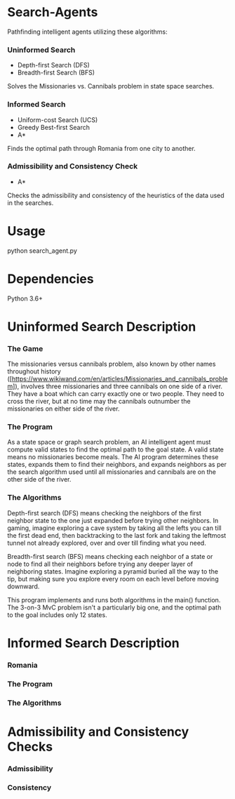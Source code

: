 # Search-Agents
Pathfinding intelligent agents utilizing these algorithms:

### Uninformed Search
- Depth-first Search (DFS)
- Breadth-first Search (BFS)

Solves the Missionaries vs. Cannibals problem in state space searches.

### Informed Search
- Uniform-cost Search (UCS)
- Greedy Best-first Search
- A*

Finds the optimal path through Romania from one city to another.

### Admissibility and Consistency Check
- A*

Checks the admissibility and consistency of the heuristics of the data used in the searches.

# Usage
python search_agent.py

# Dependencies
Python 3.6+

# Uninformed Search Description
### The Game
The missionaries versus cannibals problem, also known by other names throughout history ([https://www.wikiwand.com/en/articles/Missionaries_and_cannibals_problem]), involves three missionaries and three cannibals on one side of a river.  They have a boat which can carry exactly one or two people.  They need to cross the river, but at no time may the cannibals outnumber the missionaries on either side of the river.  

### The Program
As a state space or graph search problem, an AI intelligent agent must compute valid states to find the optimal path to the goal state.  A valid state means no missionaries become meals.  The AI program determines these states, expands them to find their neighbors, and expands neighbors as per the search algorithm used until all missionaries and cannibals are on the other side of the river.

### The Algorithms
Depth-first search (DFS) means checking the neighbors of the first neighbor state to the one just expanded before trying other neighbors.  In gaming, imagine exploring a cave system by taking all the lefts you can till the first dead end, then backtracking to the last fork and taking the leftmost tunnel not already explored, over and over till finding what you need.

Breadth-first search (BFS) means checking each neighbor of a state or node to find all their neighbors before trying any deeper layer of neighboring states.  Imagine exploring a pyramid buried all the way to the tip, but making sure you explore every room on each level before moving downward.

This program implements and runs both algorithms in the main() function.  The 3-on-3 MvC problem isn't a particularly big one, and the optimal path to the goal includes only 12 states.

# Informed Search Description
### Romania


### The Program


### The Algorithms

# Admissibility and Consistency Checks
### Admissibility


### Consistency


